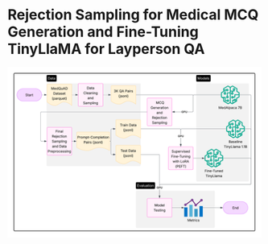 # Rejection Sampling for Medical MCQ Generation and Fine-Tuning TinyLlaMA for Layperson QA
![workflow.png](workflow.png)